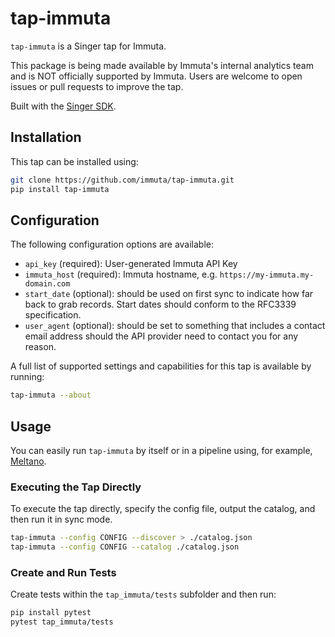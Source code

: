 # tap-immuta

`tap-immuta` is a Singer tap for Immuta.

This package is being made available by Immuta's internal analytics
team and is NOT officially supported by Immuta. Users are welcome to open issues
or pull requests to improve the tap.

Built with the [Singer SDK](https://gitlab.com/meltano/singer-sdk).

## Installation

This tap can be installed using:

```bash
git clone https://github.com/immuta/tap-immuta.git
pip install tap-immuta
```

## Configuration

The following configuration options are available:

- `api_key` (required): User-generated Immuta API Key
- `immuta_host` (required): Immuta hostname, e.g. `https://my-immuta.my-domain.com`
- `start_date` (optional): should be used on first sync to indicate how far back to grab records. Start dates should conform to the RFC3339 specification.
- `user_agent` (optional): should be set to something that includes a contact email address should the API provider need to contact you for any reason.

A full list of supported settings and capabilities for this
tap is available by running:

```bash
tap-immuta --about
```

## Usage

You can easily run `tap-immuta` by itself or in a pipeline using, for example, [Meltano](www.meltano.com).

### Executing the Tap Directly

To execute the tap directly, specify the config file, output the catalog, and then run it in sync mode.

```bash
tap-immuta --config CONFIG --discover > ./catalog.json
tap-immuta --config CONFIG --catalog ./catalog.json
```

### Create and Run Tests

Create tests within the `tap_immuta/tests` subfolder and
  then run:

```bash
pip install pytest
pytest tap_immuta/tests
```
